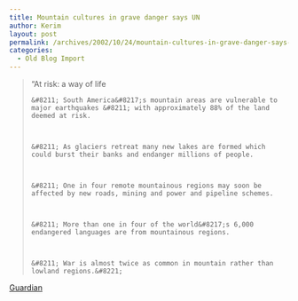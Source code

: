 ```yaml
---
title: Mountain cultures in grave danger says UN
author: Kerim
layout: post
permalink: /archives/2002/10/24/mountain-cultures-in-grave-danger-says-un/
categories:
  - Old Blog Import
---
```


>   &#8220;At risk: a way of life 
>   
>   
>     &#8211; South America&#8217;s mountain areas are vulnerable to major earthquakes &#8211; with approximately 88% of the land deemed at risk.
>   
>   
>   
>     &#8211; As glaciers retreat many new lakes are formed which could burst their banks and endanger millions of people.
>   
>   
>   
>     &#8211; One in four remote mountainous regions may soon be affected by new roads, mining and power and pipeline schemes.
>   
>   
>   
>     &#8211; More than one in four of the world&#8217;s 6,000 endangered languages are from mountainous regions.
>   
>   
>   
>     &#8211; War is almost twice as common in mountain rather than lowland regions.&#8221;
>   


<a href="http://www.guardian.co.uk/international/story/0,3604,817934,00.html" onclick="_gaq.push(['_trackEvent', 'outbound-article', 'http://www.guardian.co.uk/international/story/0,3604,817934,00.html', 'Guardian']);" >Guardian</a>

